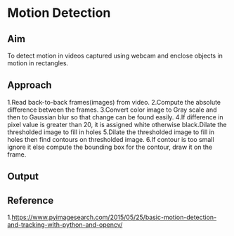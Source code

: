 # Motion Detection


## Aim

To detect motion in videos captured using webcam and enclose objects in motion in rectangles.


## Approach

1.Read back-to-back frames(images) from video.
2.Compute the absolute difference between the frames.
3.Convert color image to Gray scale and then to Gaussian blur so that change can be found easily.
4.If difference in pixel value is greater than 20, it is assigned white otherwise black.Dilate the thresholded image to fill in holes
5.Dilate the thresholded image to fill in holes then find contours on thresholded image.
6.If contour is too small ignore it else compute the bounding box for the contour, draw it on the frame.

## Output



## Reference

1.https://www.pyimagesearch.com/2015/05/25/basic-motion-detection-and-tracking-with-python-and-opencv/
 
